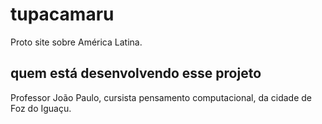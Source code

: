 # tupacamaru
Proto site sobre América Latina.
## quem está desenvolvendo esse projeto
Professor João Paulo, cursista pensamento computacional, da cidade de Foz do Iguaçu.
